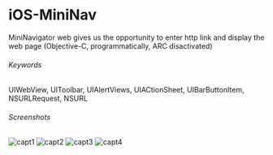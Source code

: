 iOS-MiniNav
===========

MiniNavigator web gives us the opportunity to enter http link and display the web page (Objective-C, programmatically, ARC disactivated)

###### Keywords
UIWebView, UIToolbar, UIAlertViews, UIACtionSheet, UIBarButtonItem, NSURLRequest, NSURL

###### Screenshots

![capt1](https://cloud.githubusercontent.com/assets/13332603/12017392/296f30ce-ad56-11e5-96b4-cfb7871f4ab9.png)
![capt2](https://cloud.githubusercontent.com/assets/13332603/12017393/2baa7ef2-ad56-11e5-88dd-d4894860fb79.png)
![capt3](https://cloud.githubusercontent.com/assets/13332603/12017395/2e1f6404-ad56-11e5-94dc-9f7269bdb483.png)
![capt4](https://cloud.githubusercontent.com/assets/13332603/12017397/30232196-ad56-11e5-9f99-784658ea0c1e.png)


